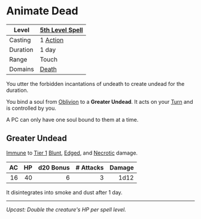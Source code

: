 # Animate Dead

| Level    | [5th Level Spell](5th%20Level%20Spells.md)                           |
| -------- | --------------------------------------------------------------------- |
| Casting  | 1 [Action](../../../../Game%20Procedures/Core%20Procedures/Action.md) |
| Duration | 1 day                                                                 |
| Range    | Touch                                                                 |
| Domains  | [Death](../../Spell%20Domains/Death.md)                               |

You utter the forbidden incantations of undeath to create undead for the duration.

You bind a soul from [Oblivion](../../../../Resources%20for%20GMs/Mithrinian%20Pantheons/Oblivion.md) to a **Greater Undead**. It acts on your [Turn](../../../../Game%20Procedures/Core%20Procedures/Turn.md) and is controlled by you.

A PC can only have one soul bound to them at a time.

## Greater Undead

[Immune](../../../../Game%20Procedures/Conditions/Immune.md) to [Tier 1](../../../../Game%20Procedures/Combat/Damage/Damage%20Tiers/Tier%201.md) [Blunt](../../../../Game%20Procedures/Combat/Damage/Damage%20Types/Blunt.md), [Edged](../../../../Game%20Procedures/Combat/Damage/Damage%20Types/Edged.md), and [Necrotic](../../../../Game%20Procedures/Combat/Damage/Damage%20Types/Necrotic.md) damage.

|  AC |  HP | d20 Bonus | # Attacks | Damage |
| --: | --: | --------: | --------: | -----: |
|  16 |  40 |         6 |         3 |   1d12 |

It disintegrates into smoke and dust after 1 day.

---
*Upcast: Double the creature's HP per spell level.*
